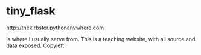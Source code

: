 # tiny_flask

http://thekirbster.pythonanywhere.com

is where I usually serve from.  This is a teaching website, with all source and data exposed.  Copyleft.
